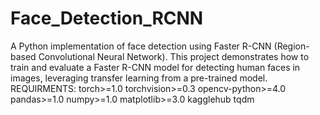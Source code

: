 # Face_Detection_RCNN
A Python implementation of face detection using Faster R-CNN (Region-based Convolutional Neural Network). This project demonstrates how to train and evaluate a Faster R-CNN model for detecting human faces in images, leveraging transfer learning from a pre-trained model.
REQUIRMENTS:
torch>=1.0
torchvision>=0.3
opencv-python>=4.0
pandas>=1.0
numpy>=1.0
matplotlib>=3.0
kagglehub
tqdm
